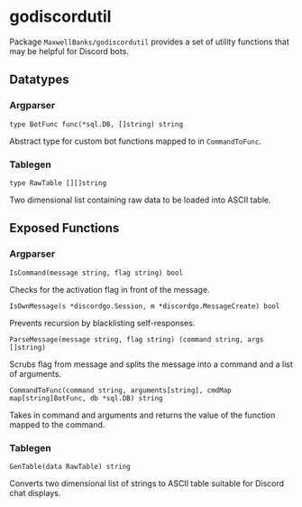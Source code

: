 # godiscordutil

Package `MaxwellBanks/godiscordutil` provides a set of utility functions that may be helpful for Discord bots. 

## Datatypes
### Argparser
```
type BotFunc func(*sql.DB, []string) string
```
Abstract type for custom bot functions mapped to in `CommandToFunc`.
### Tablegen
```
type RawTable [][]string
```
Two dimensional list containing raw data to be loaded into ASCII table.

## Exposed Functions
### Argparser 
```
IsCommand(message string, flag string) bool
```
Checks for the activation flag in front of the message.

```
IsOwnMessage(s *discordgo.Session, m *discordgo.MessageCreate) bool
```
Prevents recursion by blacklisting self-responses.

```
ParseMessage(message string, flag string) (command string, args []string)
```
Scrubs flag from message and splits the message into a command and a list of arguments.

```
CommandToFunc(command string, arguments[string], cmdMap map[string]BotFunc, db *sql.DB) string
```
Takes in command and arguments and returns the value of the function mapped to the command.
### Tablegen
```
GenTable(data RawTable) string
```
Converts two dimensional list of strings to ASCII table suitable for Discord chat displays.
